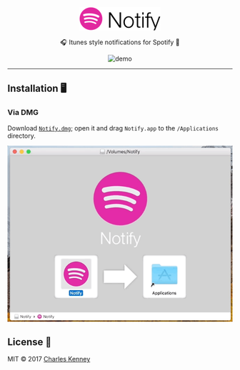 <p align="center">
  <img src="Assets/Banner.png" alt="banner">
</p>

<p align="center">
  🎧 Itunes style notifications for Spotify 🎵
</p>
<p align="center">
  <img src="Assets/Demo.gif" alt="demo">
</p>
<hr>

## Installation 🖥
### Via DMG
Download [`Notify.dmg`](https://github.com/Charliekenney23/notify/releases/download/v1.0.0/Notify.dmg); open it and drag `Notify.app` to the `/Applications` directory.

<p align="center">
  <img src="Assets/Install.gif" alt="install">
</p>

<h2>License 📜</h2>
<p>
  MIT &copy; 2017 <a href="https://github.com/charliekenney23">Charles Kenney</a>
</p>
